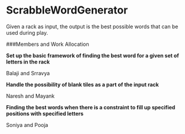# ScrabbleWordGenerator
Given a rack as input, the output is the best possible words that can be used during play. 

###Members and Work Allocation

**Set up the basic framework of finding the best word for a given set of letters in the rack**

Balaji and Srravya

**Handle the possibility of blank tiles as a part of the input rack**

Naresh and Mayank

**Finding the best words when there is a constraint to fill up specified positions with specified letters**

Soniya and Pooja



 
